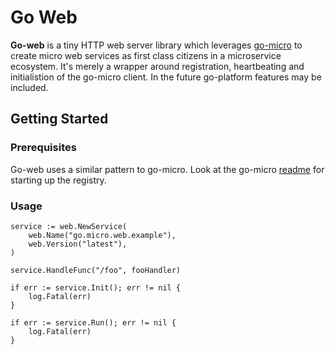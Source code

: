 # Go Web

**Go-web** is a tiny HTTP web server library which leverages [go-micro](https://github.com/micro/go-micro) to create 
micro web services as first class citizens in a microservice ecosystem. It's merely a wrapper around registration, 
heartbeating and initialistion of the go-micro client. In the future go-platform features may be included.

## Getting Started

### Prerequisites

Go-web uses a similar pattern to go-micro. Look at the go-micro [readme](https://github.com/micro/go-micro) for 
starting up the registry.

### Usage

```golang
service := web.NewService(
	web.Name("go.micro.web.example"),
	web.Version("latest"),
)

service.HandleFunc("/foo", fooHandler)

if err := service.Init(); err != nil {
	log.Fatal(err)
}

if err := service.Run(); err != nil {
	log.Fatal(err)
}
```

